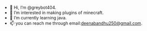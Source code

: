 - 👋 Hi, I’m @greybot404.
- 👀 I’m interested in making plugins of minecraft.
- 🌱 I’m currently learning java.
- 📫 you can reach me through email:deenabandhu250@gmail.com.

<!---
greybot404/greybot404 is a ✨ special ✨ repository because its `README.md` (this file) appears on your GitHub profile.
You can click the Preview link to take a look at your changes.
--->
